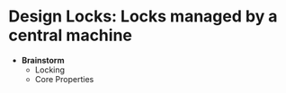# Design Locks: Locks managed by a central machine

- **Brainstorm**
  - Locking
  - Core Properties

